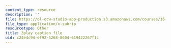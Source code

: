```yaml
---
content_type: resource
description: ''
file: https://ol-ocw-studio-app-production.s3.amazonaws.com/courses/16-660j-introduction-to-lean-six-sigma-methods-january-iap-2012/c24e4c94ef9252688604619422267f1c_uVlkeGHup6E.vtt
file_type: application/x-subrip
resourcetype: Other
title: 3play caption file
uid: c24e4c94-ef92-5268-8604-619422267f1c
---
```

